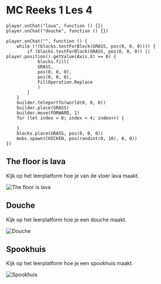 # MC Reeks 1 Les 4

```template
player.onChat("lava", function () {})
player.onChat("douche", function () {})
```

```block
player.onChat("", function () {
    while (!(blocks.testForBlock(GRASS, pos(0, 0, 0)))) {
        if (blocks.testForBlock(GRASS, pos(0, 0, 0)) || player.position().getValue(Axis.X) == 0) {
            blocks.fill(
            GRASS,
            pos(0, 0, 0),
            pos(0, 0, 0),
            FillOperation.Replace
            )
        }
    }
    builder.teleportTo(world(0, 0, 0))
    builder.place(GRASS)
    builder.move(FORWARD, 1)
    for (let index = 0; index < 4; index++) {

    }
    blocks.place(GRASS, pos(0, 0, 0))
    mobs.spawn(CHICKEN, pos(randint(0, 10), 0, 0))
})
```

## The floor is lava

Kijk op het leerplatform hoe je van de vloer lava maakt.

![The floor is lava](https://codefeverpublic.blob.core.windows.net/public-content/images/b2d985346f98d21e17bce8a52b49b89382e2ff3dc5de661b69f453defd35601e.png)

## Douche

Kijk op het leerplatform hoe je een douche maakt.

![Douche](https://codefeverpublic.blob.core.windows.net/public-content/images/8f111f353a563910041270e0b32d9bd23aafddccbbd56a70759f6270aeab30ed.png)

## Spookhuis

Kijk op het leerplatform hoe je een spookhuis maakt.

![Spookhuis](https://media.giphy.com/media/Yph6D7zPIVtIc/giphy.gif)
